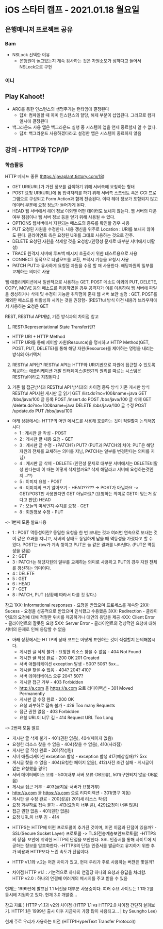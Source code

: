 # iOS 스타터 캠프 - 2021.01.18 월요일

## 은행매니저 프로젝트 공유

### Bam

- NSLock 선택한 이유
    - 은행원이 놀고있는지 계속 검사하는 것은 자원소모가 심하다고 들어서 NSLock으로 구현

### 이니

## Play Kahoot!

- ARC를 통한 인스턴스의 생명주기는 런타임에 결정된다
    - 답X: 컴파일할 때 이미 인스턴스의 할당, 해제 부분이 삽입된다. 그러므로 컴파일시에 결정된다
- 백그라운드 사용 앱은 백그라운드 실행 중 시스템이 앱을 언제 종료할지 알 수 없다.
    - 답X: 백그라운드 사용하겠다라고 설정한 앱은 시스템이 종료하지 않음

## 강의 - HTTP와 TCP/IP

### 학습활동

HTTP 메서드 종류 (https://javaplant.tistory.com/18)


- GET 
  URI(URL)가 가진 정보를 검색하기 위해 서버측에 요청하는 형태
- POST 
  요청 URI(URL)에 폼 입력처리를 하기 위해 서버측 스크립트 혹은 CGI 프로그램으로 구성되고 Form Action과 함께 전송된다. 이때 헤더 정보가 포함되지 않고 데이터 부분에 요청 정보가 들어가게 된다.
- HEAD 
 웹 서버에서 헤더 정보 이외엔 어떤 데이터도 보내지 않는다. 웹 서버의 다운 여부 점검이나 웹 서버 정보 등을 얻기 위해 사용될 수 있다.
- OPTIONS 
 웹서버에서 지원되는 메소드의 종류를 확인할 경우 사용
- PUT 
 요청된 자원을 수정한다. 내용 갱신을 위주로 Location : URI를 보내지 않아도 된다. 클라이언트 측은 요청된 URI를 그대로 사용하는 것으로 간주.
- DELETE 
 요청된 자원을 삭제할 것을 요청함.(안정성 문제로 대부분 서버에서 비활성)
- TRACE 
 원격지 서버에 루프백 메시지 호출하기 위한 테스트용으로 사용
- CONNECT 
 동적으로 터널모드를 교환, 프락시 기능을 요청시 사용
- PATCH 
 PUT과 유사하게 요청된 자원을 수정 할 때 사용한다. 해당자원의 일부를 교체하는 의미로 사용
 
웹 애플리케이션에서 일반적으로 사용하는 GET, POST 메소드 이외의 PUT, DELETE, COPY, MOVE 등의 메소드를 허용하였을 경우 공격자가 이를 이용하여 웹 서버에 파일을 생성하거나 삭제 및 수정이 가능한 취약점이 존재
웹 서버 보안 설정 : GET, POST를 제외한 메소드를 비활성화 시키는 것을 권장함- (RESTful 방식 이전 내용?)
브라우저에서 사용하는 요청은 GET
 
REST, RESTful API개념, 기존 방식과의 차이점 참고
1. REST(Representational State Transfer)란?
- HTTP URI + HTTP Method
- HTTP URI를 통해 제어할 자원(Resource)을 명시하고 HTTP Method(GET, POST, PUT, DELETE)를 통해
해당 자원(Resource)를 제어하는 명령을 내리는 방식의 아키텍처
 
2. RESTful API란?
RESTful API는 HTTP와 URI기반으로 자원에 접근할 수 있도록 제공하는 애플리케이션 개발 인터페이스(REST의 원리를 따르는 시스템은 RESTful이라고 지칭된다.)
 
3. 기존 웹 접근방식과 RESTful API 방식과의 차이점
종류
방식
기존 게시판
방식
RESTful API지원 게시판
글 읽기
GET
/list.do?no=100&name=java
GET
/bbs/java/100
글 등록
POST
/insert.do
POST
/bbs/java/100
글 삭제
GET
/delete.do?no=100&name=java
DELETE
/bbs/java/100
글 수정
POST
/update.do
PUT
/bbs/java/100

- 아래 상황에서는 HTTP의 어떤 메서드를 사용해 호출하는 것이 적절할지 논의해봅시다
  - 1 : 게시판 글 작성 - POST
  - 2 : 게시판 글 내용 요청 - GET
  - 3 : 게시판 글 수정 - (PATCH?) PUT? (PUT과 PATCH의 차이: PUT은 해당 자원의 전체를 교체하는 의미를 지님, PATCH는 일부를 변경한다는 의미를 지님)
  - 4 : 게시판 글 삭제 - DELETE (안전성 문제로 대부분 서버에서는 DELETE비활성 한다는데 이 때는 어떻게 삭제할까요? 삭제 해달라고 서버에 요청하는것인지…??)
  - 5 : 이미지 요청 - POST
  - 6 : 이미지의 크기 알아보기 - HEAD????? -> POST가 아닐까요 -> GET/POST만 사용한다면 GET 아닐까요? (요청하는 의미로 GET이 맞는거 같다고 판단) HEAD
  - 7 : 오늘의 미세먼지 수치를 요청 - GET
  - 8 : 회원정보 수정 - PUT

-> 1번째 모둠 발표내용
- 1 : POST 
	멱등성이란? 동일한 요청을 한 번 보내는 것과 여러번 연속으로 보내는 것이 같은 효과를 지니고, 서버의 상태도 동일하게 남을 때 멱등성을 가졌다고 할 수 있다.
	POST는 row가 계속 쌓이고 PUT은 늘 같은 결과를 나타낸다. (PUT은 멱등성을 갖음)
- 2 : GET
- 3 : PATCH는 해당자원의 일부를 교체하는 의미로 사용하고 PUT의 경우 자원 전체를 갱신하는 의미이다.
- 4 : DELETE
- 5 : GET
- 6 : HEAD
- 7 : GET
- 8 : PATCH, PUT (상황에 따라서 다를 것 같다.)

	

참고
1XX: Informational responses - 요청을 받았으며 프로세스를 계속함
2XX: Sucess - 요청을 성공적으로 받았으며 인식했고 수용했음
3XX: Redirection - 클라이언트의 요청에 대해 적절한 위치를 제공하거나 대안의 응답을 제공
4XX: Client Error - 클라이언트의 잘못된 요청
5XX: Server Error - 클라이언트의 정상적인 요청에 대해 서버의 문제로 인해 응답할 수 없음

- 아래 상황에서는 HTTP의 상태 코드는 어떻게 표현하는 것이 적절할지 논의해봅시다.
  - 게시판 글 삭제 불가 - 요청한 리소스 찾을 수 없음 - 404 Not Found
  - 게시판 글 작성 완료 - 200 OK 201 Created
  - 서버 애플리케이션 exception 발생 - 500? 506? 5xx...
  - 게시글 찾을 수 없음 - 404? 204? 410?
  - 서버 데이터베이스 오류 204? 507?
  - 게시글 접근 거부 - 403 Forbidden
  - http://a.com 을 https://a.com 으로 리다이렉션 - 301 Moved Permanently
  - 게시판 글 수정 완료 - 200 OK
  - 요청 과부하로 접속 불가 - 429 Too many Requests
  - 접근 권한 없음 - 403 Forbidden
  - 요청 URL이 너무 김 - 414 Request URL Too Long

-> 2번째 모둠 발표
 - 게시판 글 삭제 불가 - 401(권한 없음), 404(페이지 없음)
 - 요청한 리소스 찾을 수 없음 - 404(찾을 수 없음), 410(사라짐)
  - 게시판 글 작성 완료 - 201(작성됨)
  - 서버 애플리케이션 exception 발생 - exception 발생 	417(예상실패)?? 5xx
  - 게시글 찾을 수 없음 - 404(요청한 페이지 없음), 412(사전 조건 실패 - 게시글이 없는 요청했을 경우)
  - 서버 데이터베이스 오류 - 500(내부 서버 오류-DB오류), 501(구현되지 않음-DB없음)
  - 게시글 접근 거부 - 403(금지됨-서버가 요청거부)
  - http://a.com 을 https://a.com 으로 리다이렉션 - 301(영구 이동)
  - 게시판 글 수정 완료 - 200(성공) 201(새 리소스 작성)
  - 요청 과부하로 접속 불가 - 413(요청이 너무 큼), 429(요청이 너무 많음)
  - 접근 권한 없음 - 401(권한 없음)
  - 요청 URL이 너무 김 - 414

* HTTPS는 HTTP에 어떤 프로토콜이 추가된 것이며, 어떤 이점과 단점이 있을까?
 -SSL(Secure Socket Layer) 프로토콜 -> TLS(전송계층보안프로토콜)
	-HTTPS의 장점: 보안에 취약한 HTTP의 단점을 보안한다. SSL 인증서를 통해 사이트에 제공하는 정보를 암호화한다.
	-HTTPS의 단점: 인증서를 발급하고 유지하기 위한 추가 비용과 HTTP보다 느린 속도가 단점이다.

* HTTP v1.1와 v.2는 어떤 차이가 있고, 현재 우리가 주로 사용하는 버전은 몇일까?
- 차이점 
  HTTP v1.1 : 기본적으로 하나의 연결당 하나의 요청과 응답을 처리함.
  HTTP v2.0 : 하나의 연결에 여러개의 메시지를 주고 받을 수 있음
 
현재는 1999년에 발표된 1.1 버전을 대부분 사용중이다. 여러 주요 사이트는 1.1과 2를 동시에 지원하고 있다.
현재 3.0 개발중...

참고 자료 )
HTTP v1.1과 v2의 차이점 (HTTP 1.1 vs HTTP2.0 차이점 간단히 살펴보기. HTTP1.1은 1999년 출시 이후 지금까지 가장 많이 사용되고… | by Seungho Lee)

현재 주로 우리가 사용하는 버전 
(HTTP(HyperText Transfer Protocol))